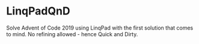 # LinqPadQnD

Solve Advent of Code 2019 using LinqPad with the first solution that comes to mind. No refining allowed - hence Quick and Dirty.